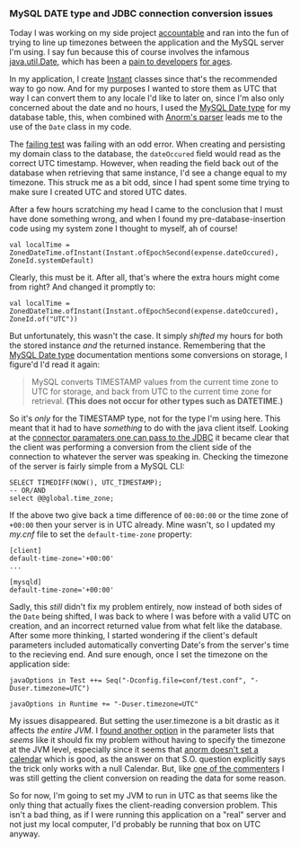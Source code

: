 ### MySQL DATE type and JDBC connection conversion issues

Today I was working on my side project [accountable] and ran into the fun
of trying to line up timezones between the application and the MySQL 
server I'm using. I say fun because this of course involves the infamous 
[java.util.Date], which has been a [pain to developers] [for ages]. 

In my application, I create [Instant] classes since that's the recommended 
way to go now. And for my purposes I wanted to store them as UTC that way
I can convert them to any locale I'd like to later on, since I'm also 
only concerned about the date and no hours, I used the [MySQL Date type] 
for my database table, this, when combined with [Anorm's parser] leads me 
to the use of the `Date` class in my code.

The [failing test] was failing with an odd error. When creating and 
persisting my domain class to the database, the `dateOccured` field
would read as the correct UTC timestamp. However, when reading the 
field back out of the database when retrieving that same instance, I'd 
see a change equal to my timezone. This struck me as a bit odd, since I
had spent some time trying to make sure I created UTC and stored UTC 
dates.

After a few hours scratching my head I came to the conclusion that I must
have done something wrong, and when I found my pre-database-insertion 
code using my system zone I thought to myself, ah of course! 

	val localTime = ZonedDateTime.ofInstant(Instant.ofEpochSecond(expense.dateOccured), ZoneId.systemDefault)

Clearly, this must be it. After all, that's where the extra hours might 
come from right? And changed it promptly to:

	val localTime = ZonedDateTime.ofInstant(Instant.ofEpochSecond(expense.dateOccured), ZoneId.of("UTC"))

But unfortunately, this wasn't the case. It simply _shifted_ my hours for
both the stored instance _and_ the returned instance. Remembering that 
the [MySQL Date type] documentation mentions some conversions on storage, 
I figure'd I'd read it again:

>MySQL converts TIMESTAMP values from the current time zone to UTC for storage, and back from UTC to the current time zone for retrieval. **(This does not occur for other types such as DATETIME.)**

So it's _only_ for the TIMESTAMP type, not for the type I'm using here. 
This meant that it had to have _something_ to do with the java client 
itself. Looking at the [connector paramaters one can pass to the JDBC] 
it became clear that the client was performing a conversion from the 
client side of the connection to whatever the server was speaking in. 
Checking the timezone of the server is fairly simple from a MySQL CLI:

	SELECT TIMEDIFF(NOW(), UTC_TIMESTAMP);
	-- OR/AND
	select @@global.time_zone;

If the above two give back a time difference of `00:00:00` or the time
zone of `+00:00` then your server is in UTC already. Mine wasn't, so I 
updated my _my.cnf_ file to set the `default-time-zone` property:

	[client]
	default-time-zone='+00:00'
	...

	[mysqld]
	default-time-zone='+00:00'

Sadly, this _still_ didn't fix my problem entirely, now instead of both 
sides of the `Date` being shifted, I was back to where I was before with 
a valid UTC on creation, and an incorrect returned value from what felt 
like the database. After some more thinking, I started wondering if the 
client's default parameters included automatically converting Date's from
the server's time to the recieving end. And sure enough, once I set the 
timezone on the application side:

	javaOptions in Test ++= Seq("-Dconfig.file=conf/test.conf", "-Duser.timezone=UTC")

	javaOptions in Runtime += "-Duser.timezone=UTC"

My issues disappeared. But setting the user.timezone is a bit drastic as
it affects _the entire JVM_. I [found another option] in the parameter lists
that _seems_ like it should fix my problem without having to specify the 
timezone at the JVM level, especially since it seems that [anorm doesn't 
set a calendar] which is good, as the answer on that S.O. question explicitly
says the trick only works with a null Calendar. But, like [one of the 
commenters] I was still getting the client conversion on reading the data
for some reason.

So for now, I'm going to set my JVM to run in UTC as that seems like the 
only thing that actually fixes the client-reading conversion problem. 
This isn't a bad thing, as if I were running this application on a "real" 
server and not just my local computer, I'd probably be running that box
on UTC anyway.





[java.util.Date]:https://docs.oracle.com/javase/8/docs/api/java/util/Date.html
[connector paramaters one can pass to the JDBC]:http://cs.wellesley.edu/~cs304/jdbc/connector-j.html#connector-j-reference
[accountable]:https://github.com/EdgeCaseBerg/accountable
[for ages]:http://stackoverflow.com/a/22126586/1808164
[pain to developers]:http://stackoverflow.com/a/1650406/1808164
[Instant]:https://docs.oracle.com/javase/8/docs/api/java/time/Instant.html
[MySQL Date type]:https://dev.mysql.com/doc/refman/5.5/en/datetime.html
[Anorm's parser]:https://github.com/playframework/playframework/blob/2.3.x/framework/src/anorm/src/main/scala/anorm/Column.scala#L247
[failing test]:https://github.com/EdgeCaseBerg/accountable/blob/master/test/service/ExpenseManagementServiceTest.scala#L64
[found another option]:http://stackoverflow.com/a/7610174/1808164
[anorm doesn't set a calendar]:https://github.com/playframework/playframework/blob/2.3.x/framework/src/anorm/src/main/scala/anorm/ToStatement.scala#L359
[one of the commenters]:https://stackoverflow.com/questions/7605953/how-to-change-mysql-timezone-in-java-connection#comment35959548_7610174